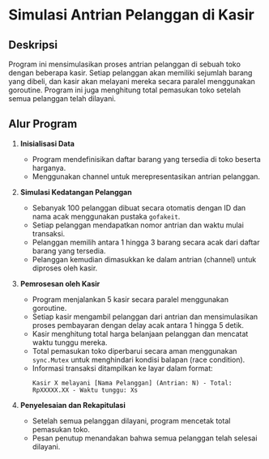 # Simulasi Antrian Pelanggan di Kasir

## Deskripsi
Program ini mensimulasikan proses antrian pelanggan di sebuah toko dengan beberapa kasir. Setiap pelanggan akan memiliki sejumlah barang yang dibeli, dan kasir akan melayani mereka secara paralel menggunakan goroutine. Program ini juga menghitung total pemasukan toko setelah semua pelanggan telah dilayani.

## Alur Program
1. **Inisialisasi Data**
   - Program mendefinisikan daftar barang yang tersedia di toko beserta harganya.
   - Menggunakan channel untuk merepresentasikan antrian pelanggan.
   
2. **Simulasi Kedatangan Pelanggan**
   - Sebanyak 100 pelanggan dibuat secara otomatis dengan ID dan nama acak menggunakan pustaka `gofakeit`.
   - Setiap pelanggan mendapatkan nomor antrian dan waktu mulai transaksi.
   - Pelanggan memilih antara 1 hingga 3 barang secara acak dari daftar barang yang tersedia.
   - Pelanggan kemudian dimasukkan ke dalam antrian (channel) untuk diproses oleh kasir.

3. **Pemrosesan oleh Kasir**
   - Program menjalankan 5 kasir secara paralel menggunakan goroutine.
   - Setiap kasir mengambil pelanggan dari antrian dan mensimulasikan proses pembayaran dengan delay acak antara 1 hingga 5 detik.
   - Kasir menghitung total harga belanjaan pelanggan dan mencatat waktu tunggu mereka.
   - Total pemasukan toko diperbarui secara aman menggunakan `sync.Mutex` untuk menghindari kondisi balapan (race condition).
   - Informasi transaksi ditampilkan ke layar dalam format:
     ```
     Kasir X melayani [Nama Pelanggan] (Antrian: N) - Total: RpXXXXX.XX - Waktu tunggu: Xs
     ```

4. **Penyelesaian dan Rekapitulasi**
   - Setelah semua pelanggan dilayani, program mencetak total pemasukan toko.
   - Pesan penutup menandakan bahwa semua pelanggan telah selesai dilayani.
